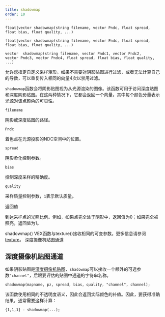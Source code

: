 ```yaml
---
title: shadowmap
order: 10
---
```


`float|vector shadowmap(string filename, vector Pndc, float spread, float bias, float quality, ...)`

`float|vector shadowmap(string filename, vector Pndc, float spread, float bias, float quality, ...)`

`vector  shadowmap(string filename, vector Pndc1, vector Pndc2, vector Pndc3, vector Pndc4, float spread, float bias, float quality, ...)`

允许您指定自定义采样矩形。如果不需要对阴影贴图进行过滤，或者无法计算自己的导数，可以重复传入相同的向量4次以禁用过滤。

`shadowmap`函数会将阴影贴图视为从光源渲染的图像。该函数可用于访问深度贴图和深度阴影贴图。在这两种情况下，它都会返回一个向量，其中每个颜色分量表示光源对该点颜色的可见性。

`filename`

阴影或深度贴图的路径。

`Pndc`

着色点在光源投影的NDC空间中的位置。

`spread`

阴影柔化控制参数。

`bias`

控制深度采样的精确度。

`quality`

采样质量控制参数，`1`表示默认质量。

返回值

到达采样点的光照比例。例如，如果点完全处于阴影中，返回值为0；如果完全被照亮，返回值为1。

shadowmap() VEX函数与texture()接收相同的可变参数。更多信息请参阅[texture](./texture "计算指定纹理图的过滤采样")。
深度摄像机贴图通道

## 深度摄像机贴图通道

如果阴影贴图是[深度摄像机贴图](../../render/dcm.html)，`shadowmap`可以接收一个额外的可选参数`"channel"`，后跟要评估的贴图中通道的字符串名称。

```vex
shadowmap(mapname, pz, spread, bias, quality, "channel", channel);

```

该函数使用相同的不透明度语义，因此会返回实际颜色的补值。因此，要获得准确结果，通常需要这样计算：

```vex
{1,1,1} - shadowmap(...);

```
